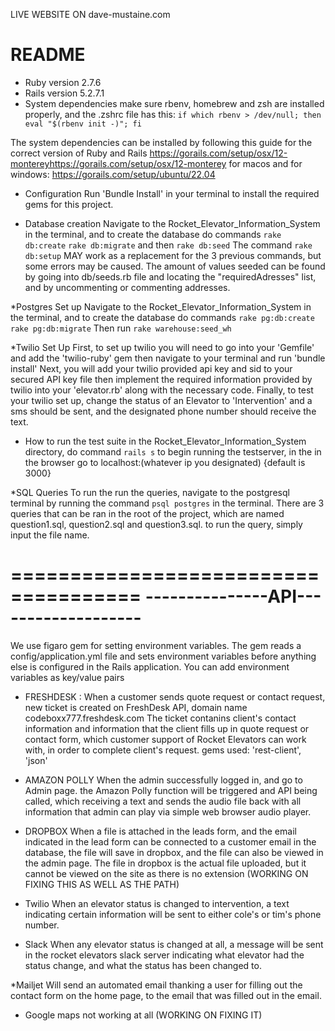LIVE WEBSITE ON dave-mustaine.com

# README

* Ruby version
2.7.6
* Rails version
5.2.7.1
* System dependencies
make sure rbenv, homebrew and zsh are installed properly, and the .zshrc file has this: ```if which rbenv > /dev/null; then eval "$(rbenv init -)"; fi```


The system dependencies can be installed by following this guide for the correct version of Ruby and Rails https://gorails.com/setup/osx/12-montereyhttps://gorails.com/setup/osx/12-monterey for macos 
and for windows: https://gorails.com/setup/ubuntu/22.04

* Configuration
Run 'Bundle Install' in your terminal to install the required gems for this project.

* Database creation
Navigate to the Rocket_Elevator_Information_System in the terminal, and to create the database do commands ```rake db:create```
```rake db:migrate``` and then ```rake db:seed``` 
The command 
```rake db:setup``` 
MAY work as a replacement for the 3 previous commands, but some errors may be caused.
The amount of values seeded can be found by going into db/seeds.rb file and locating the "requiredAdresses" list, and by uncommenting or commenting addresses.

*Postgres Set up
Navigate to the Rocket_Elevator_Information_System in the terminal, and to create the database do commands 
```rake pg:db:create```
```rake pg:db:migrate```
Then run ```rake warehouse:seed_wh```

*Twilio Set Up
First, to set up twilio you will need to go into your 'Gemfile' and add the 'twilio-ruby' gem
then navigate to your terminal and run 'bundle install'
Next, you will add your twilio provided api key and sid to your secured API key file
then implement the required information provided by twilio into your 'elevator.rb' along with the necessary code.
Finally, to test your twilio set up, change the status of an Elevator to 'Intervention' and a sms should be sent, and the designated phone number should receive the text.

* How to run the test suite
in the Rocket_Elevator_Information_System directory, do command ```rails s``` to begin running the testserver, in the in the browser go to localhost:(whatever ip you designated) {default is 3000}

*SQL Queries
To run the run the queries, navigate to the postgresql terminal by running the command ```psql postgres``` in the terminal.
There are 3 queries that can be ran in the root of the project, which are named question1.sql, question2.sql and question3.sql.
to run the query, simply input the file name.

=====================================
---------------API-------------------
======================================
We use figaro gem for setting environment variables.
The gem reads a config/application.yml file and sets environment variables before anything else is configured in the Rails application.
You can add environment variables as key/value pairs 


* FRESHDESK :
When a customer sends quote request or contact request, new ticket is created on FreshDesk API, domain name codeboxx777.freshdesk.com 
The ticket contanins client's contact information and information that the client fills up in quote request or contact form, which customer support of Rocket Elevators can work with, in order to complete client's request.
gems used: 'rest-client', 'json'

* AMAZON POLLY
 When the admin successfully logged in, and go to Admin page. the Amazon Polly function will be triggered and API being called, which  receiving a text and sends the audio file back with all information that admin can play via simple web browser audio player.

* DROPBOX 
 When a file is attached in the leads form, and the email indicated in the lead form can be connected to a customer email in the database, the file will save in dropbox, and the file can also be viewed in the admin page. The file in dropbox is the actual file uploaded, but it cannot be viewed on the site as there is no extension (WORKING ON FIXING THIS AS WELL AS THE PATH)
 
 * Twilio
  When an elevator status is changed to intervention, a text indicating certain information will be sent to either cole's or tim's phone number.
  
  * Slack
  When any elevator status is changed at all, a message will be sent in the rocket elevators slack server indicating what elevator had the status change, and what the status has been changed to. 
  
  *Mailjet
  Will send an automated email thanking a user for filling out the contact form on the home page, to the email that was filled out in the email. 
  
  * Google maps
  not working at all (WORKING ON FIXING IT)
